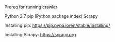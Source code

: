 Prereq for running crawler

Python 2.7
pip (Python package index)
Scrapy

Installing pip: https://pip.pypa.io/en/stable/installing/

Installing Scrapy: https://scrapy.org

